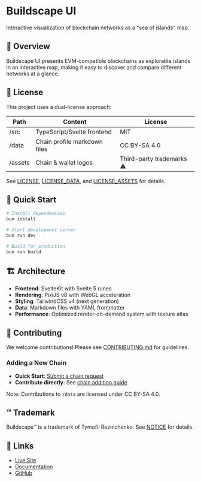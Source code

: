 # Buildscape UI

Interactive visualization of blockchain networks as a "sea of islands" map.

## 🌊 Overview

Buildscape UI presents EVM-compatible blockchains as explorable islands in an interactive map, making it easy to discover and compare different networks at a glance.

## 📜 License

This project uses a dual-license approach:

| Path    | Content                      | License                   |
| ------- | ---------------------------- | ------------------------- |
| /src    | TypeScript/Svelte frontend   | MIT                       |
| /data   | Chain profile markdown files | CC BY-SA 4.0              |
| /assets | Chain & wallet logos         | Third-party trademarks ⚠️ |

See [LICENSE](LICENSE), [LICENSE_DATA](LICENSE_DATA), and [LICENSE_ASSETS](LICENSE_ASSETS) for details.

## 🚀 Quick Start

```bash
# Install dependencies
bun install

# Start development server
bun run dev

# Build for production
bun run build
```

## 🏗️ Architecture

- **Frontend**: SvelteKit with Svelte 5 runes
- **Rendering**: PixiJS v8 with WebGL acceleration
- **Styling**: TailwindCSS v4 (next generation)
- **Data**: Markdown files with YAML frontmatter
- **Performance**: Optimized render-on-demand system with texture atlas

## 🤝 Contributing

We welcome contributions! Please see [CONTRIBUTING.md](CONTRIBUTING.md) for guidelines.

### Adding a New Chain

- **Quick Start**: [Submit a chain request](https://github.com/buildscape/buildscape-ui/issues/new?template=add-chain.yml)
- **Contribute directly**: See [chain addition guide](docs/ADD_CHAIN.md)

Note: Contributions to `/data` are licensed under CC BY-SA 4.0.

## ™️ Trademark

Buildscape™ is a trademark of Tymofii Reznichenko. See [NOTICE](NOTICE) for details.

## 🔗 Links

- [Live Site](https://buildscape.org)
- [Documentation](https://docs.buildscape.org)
- [GitHub](https://github.com/buildscape/buildscape-ui)
